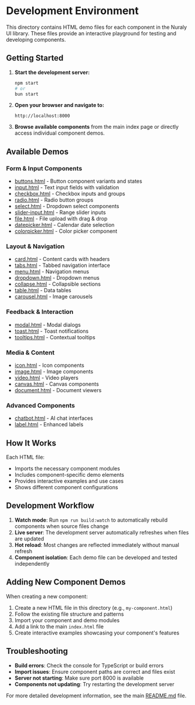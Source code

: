 # Development Environment

This directory contains HTML demo files for each component in the Nuraly UI library. These files provide an interactive playground for testing and developing components.

## Getting Started

1. **Start the development server:**
   ```bash
   npm start
   # or
   bun start
   ```

2. **Open your browser and navigate to:**
   ```
   http://localhost:8000
   ```

3. **Browse available components** from the main index page or directly access individual component demos.

## Available Demos

### Form & Input Components
- [buttons.html](./buttons.html) - Button component variants and states
- [input.html](./input.html) - Text input fields with validation
- [checkbox.html](./checkbox.html) - Checkbox inputs and groups
- [radio.html](./radio.html) - Radio button groups
- [select.html](./select.html) - Dropdown select components
- [slider-input.html](./slider-input.html) - Range slider inputs
- [file.html](./file.html) - File upload with drag & drop
- [datepicker.html](./datepicker.html) - Calendar date selection
- [colorpicker.html](./colorpicker.html) - Color picker component

### Layout & Navigation
- [card.html](./card.html) - Content cards with headers
- [tabs.html](./tabs.html) - Tabbed navigation interface
- [menu.html](./menu.html) - Navigation menus
- [dropdown.html](./dropdown.html) - Dropdown menus
- [collapse.html](./collapse.html) - Collapsible sections
- [table.html](./table.html) - Data tables
- [carousel.html](./carousel.html) - Image carousels

### Feedback & Interaction
- [modal.html](./modal.html) - Modal dialogs
- [toast.html](./toast.html) - Toast notifications
- [tooltips.html](./tooltips.html) - Contextual tooltips

### Media & Content
- [icon.html](./icon.html) - Icon components
- [image.html](./image.html) - Image components
- [video.html](./video.html) - Video players
- [canvas.html](./canvas.html) - Canvas components
- [document.html](./document.html) - Document viewers

### Advanced Components
- [chatbot.html](./chatbot.html) - AI chat interfaces
- [label.html](./label.html) - Enhanced labels

## How It Works

Each HTML file:
- Imports the necessary component modules
- Includes component-specific demo elements
- Provides interactive examples and use cases
- Shows different component configurations

## Development Workflow

1. **Watch mode**: Run `npm run build:watch` to automatically rebuild components when source files change
2. **Live server**: The development server automatically refreshes when files are updated
3. **Hot reload**: Most changes are reflected immediately without manual refresh
4. **Component isolation**: Each demo file can be developed and tested independently

## Adding New Component Demos

When creating a new component:

1. Create a new HTML file in this directory (e.g., `my-component.html`)
2. Follow the existing file structure and patterns
3. Import your component and demo modules
4. Add a link to the main `index.html` file
5. Create interactive examples showcasing your component's features

## Troubleshooting

- **Build errors**: Check the console for TypeScript or build errors
- **Import issues**: Ensure component paths are correct and files exist
- **Server not starting**: Make sure port 8000 is available
- **Components not updating**: Try restarting the development server

For more detailed development information, see the main [README.md](../README.md) file.
